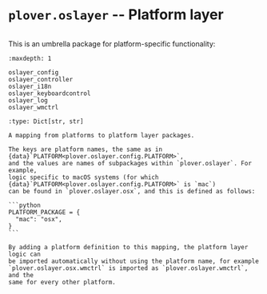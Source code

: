 # `plover.oslayer` -- Platform layer

```{py:module} plover.oslayer

```

This is an umbrella package for platform-specific functionality:

```{toctree}
:maxdepth: 1

oslayer_config
oslayer_controller
oslayer_i18n
oslayer_keyboardcontrol
oslayer_log
oslayer_wmctrl
```

````{data} PLATFORM_PACKAGE
:type: Dict[str, str]

A mapping from platforms to platform layer packages.

The keys are platform names, the same as in {data}`PLATFORM<plover.oslayer.config.PLATFORM>`,
and the values are names of subpackages within `plover.oslayer`. For example,
logic specific to macOS systems (for which {data}`PLATFORM<plover.oslayer.config.PLATFORM>` is `mac`)
can be found in `plover.oslayer.osx`, and this is defined as follows:

```python
PLATFORM_PACKAGE = {
  "mac": "osx",
}
```

By adding a platform definition to this mapping, the platform layer logic can
be imported automatically without using the platform name, for example
`plover.oslayer.osx.wmctrl` is imported as `plover.oslayer.wmctrl`, and the
same for every other platform.
````
